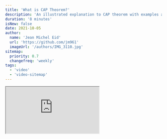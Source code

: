 ```yaml
---
title: 'What is CAP Theorem?'
description: 'An illustrated explanation to CAP theorem with examples and proof.'
duration: '8 minutes'
isNew: false
date: 2021-10-05
author:
  name: 'Jean Michel Eid'
  url: 'https://github.com/jm961'
  imageUrl: '/authors/IMG_3110.jpg'
sitemap:
  priority: 0.7
  changefreq: 'weekly'
tags:
  - 'video'
  - 'video-sitemap'
---
```


<iframe class="w-full aspect-video mb-5" src="https://www.youtube.com/embed/_RbsFXWRZ10" title="What is CAP Theorem?"></iframe>
